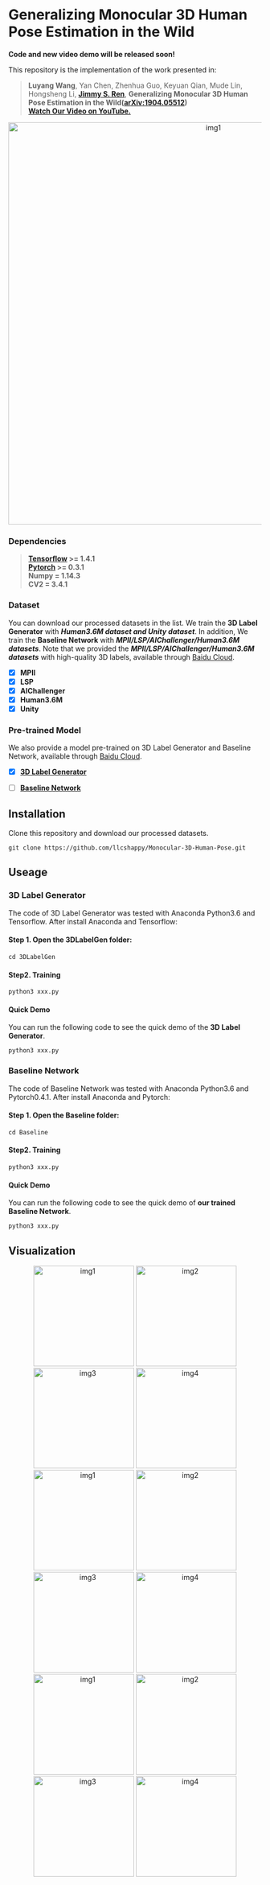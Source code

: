 # Generalizing Monocular 3D Human Pose Estimation in the Wild

**Code and new video demo will be released soon!**

This repository is the implementation of the work presented in:  

>**Luyang Wang**, Yan Chen, Zhenhua Guo, Keyuan Qian, Mude Lin, Hongsheng Li, **[Jimmy S. Ren](http://www.jimmyren.com/)**,
**Generalizing Monocular 3D Human Pose Estimation in the Wild([arXiv:1904.05512](https://arxiv.org/pdf/1904.05512.pdf))  
[Watch Our Video on YouTube.](https://youtu.be/bGpP_S5fVWc)**

<p align="center">
  <img src="https://github.com/llcshappy/Give-3D-Label-in-the-Wild/blob/master/demo/3DGen.png" width="800" title="img1">
</p>

### Dependencies
>**[Tensorflow](https://www.tensorflow.org) >= 1.4.1<br>
[Pytorch](https://pytorch.org/) >= 0.3.1<br>
Numpy = 1.14.3<br>
CV2 = 3.4.1<br>**

### Dataset
You can download our processed datasets in the list. We train the **3D Label Generator** with ***Human3.6M dataset and Unity dataset***. In addition, We train the **Baseline Network** with ***MPII/LSP/AIChallenger/Human3.6M datasets***. Note that we provided the ***MPII/LSP/AIChallenger/Human3.6M datasets*** with high-quality 3D labels, available through [Baidu Cloud](https://pan.baidu.com/download).

- [x] **MPII**
- [x] **LSP**
- [x] **AIChallenger**
- [x] **Human3.6M**
- [x] **Unity**

### Pre-trained Model
We also provide a model pre-trained on 3D Label Generator and Baseline Network, available through [Baidu Cloud](https://pan.baidu.com/download).
- [x] **[3D Label Generator]()**
- [ ] **[Baseline Network]()**


## Installation
Clone this repository and download our processed datasets.  

    git clone https://github.com/llcshappy/Monocular-3D-Human-Pose.git
    
## Useage
### 3D Label Generator
The code of 3D Label Generator was tested with Anaconda Python3.6 and Tensorflow. After install Anaconda and Tensorflow:
#### Step 1. Open the 3DLabelGen folder:
    
    cd 3DLabelGen
    
#### Step2. Training

    python3 xxx.py

#### Quick Demo
You can run the following code to see the quick demo of the **3D Label Generator**.

    python3 xxx.py
    

### Baseline Network
The code of Baseline Network was tested with Anaconda Python3.6 and Pytorch0.4.1. After install Anaconda and Pytorch:
#### Step 1. Open the Baseline folder:

    cd Baseline

#### Step2. Training

    python3 xxx.py

#### Quick Demo
You can run the following code to see the quick demo of **our trained Baseline Network**.

    python3 xxx.py
    


## Visualization 

<p align="center">
  <img src="https://github.com/llcshappy/Give-3D-Label-in-the-Wild/blob/master/demo/1480.jpg" width="200" title="img1">
  <img src="https://github.com/llcshappy/Give-3D-Label-in-the-Wild/blob/master/demo/165.jpg" width="200" title="img2">
  <img src="https://github.com/llcshappy/Give-3D-Label-in-the-Wild/blob/master/demo/1659.jpg" width="200" title="img3">
  <img src="https://github.com/llcshappy/Give-3D-Label-in-the-Wild/blob/master/demo/1709.jpg" width="200" title="img4">
  <img src="https://github.com/llcshappy/Give-3D-Label-in-the-Wild/blob/master/demo/1843.jpg" width="200" title="img1">
  <img src="https://github.com/llcshappy/Give-3D-Label-in-the-Wild/blob/master/demo/1988.jpg" width="200" title="img2">
  <img src="https://github.com/llcshappy/Give-3D-Label-in-the-Wild/blob/master/demo/831.jpg" width="200" title="img3">
  <img src="https://github.com/llcshappy/Give-3D-Label-in-the-Wild/blob/master/demo/86.jpg" width="200" title="img4">
  <img src="https://github.com/llcshappy/Give-3D-Label-in-the-Wild/blob/master/demo/1287.jpg" width="200" title="img1">
  <img src="https://github.com/llcshappy/Give-3D-Label-in-the-Wild/blob/master/demo/1676.jpg" width="200" title="img2">
  <img src="https://github.com/llcshappy/Give-3D-Label-in-the-Wild/blob/master/demo/1971.jpg" width="200" title="img3">
  <img src="https://github.com/llcshappy/Give-3D-Label-in-the-Wild/blob/master/demo/1998.jpg" width="200" title="img4">
</p>


